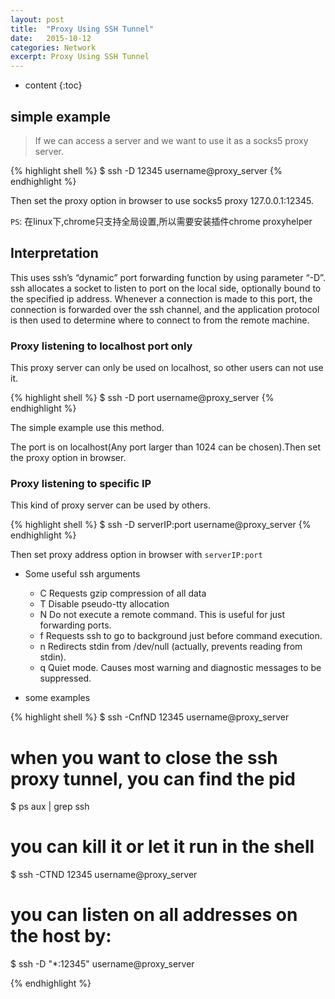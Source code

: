 ```yaml
---
layout: post
title:  "Proxy Using SSH Tunnel"
date:   2015-10-12
categories: Network
excerpt: Proxy Using SSH Tunnel
---
```


* content
{:toc}

## simple example

> If we can access a server and we want to use it as a socks5 proxy server.

{% highlight shell %}
$ ssh -D 12345 username@proxy_server
{% endhighlight %}

Then set the proxy option in browser to use socks5 proxy 127.0.0.1:12345.

`PS`: 在linux下,chrome只支持全局设置,所以需要安装插件chrome proxyhelper

## Interpretation

This uses ssh’s “dynamic” port forwarding function by using parameter “-D”. ssh allocates a socket to listen to port on the local side, optionally bound to the specified ip address. Whenever a connection is made to this port, the connection is forwarded over the ssh channel, and the application protocol is then used to determine where to connect to from the remote machine.

### Proxy listening to localhost port only

This proxy server can only be used on localhost, so other users can not use it.

{% highlight shell %}
$ ssh -D port username@proxy_server
{% endhighlight %}

The simple example use this method.

The port is on localhost(Any port larger than 1024 can be chosen).Then set the proxy option in browser.

### Proxy listening to specific IP

This kind of proxy server can be used by others.

{% highlight shell %}
$ ssh -D serverIP:port username@proxy_server
{% endhighlight %}

Then set proxy address option in browser with `serverIP:port`

- Some useful ssh arguments
    - C  Requests gzip compression of all data
    - T  Disable pseudo-tty allocation
    - N  Do not execute a remote command. This is useful for just forwarding ports.
    - f  Requests ssh to go to background just before command execution.
    - n  Redirects stdin from /dev/null (actually, prevents reading from stdin).
    - q  Quiet mode. Causes most warning and diagnostic messages to be suppressed.

- some examples

{% highlight shell %}
$ ssh -CnfND 12345 username@proxy_server

# when you want to close the ssh proxy tunnel, you can find the pid
$ ps aux | grep ssh

# you can kill it or let it run in the shell
$ ssh -CTND 12345 username@proxy_server

# you can listen on all addresses on the host by:
$ ssh -D "*:12345" username@proxy_server

{% endhighlight %}
